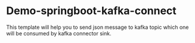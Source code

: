 # Demo-springboot-kafka-connect
This template will help you to send json message to kafka topic which one will be consumed by kafka connector sink.
